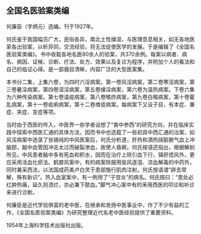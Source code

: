 ## 全国名医验案类编

何廉臣（字炳元）选编。刊于1927年。

何氏鉴于我国幅员广大，民俗各异，南北土性燥湿，与医理息息相关，如无各地医家各出验案，以析异同，交流经验，将无法促使医学的发展。于是编辑了《全国名医验案类编》。书中收载各地名医80余人的验案，共370余例。每案以病者、病名、病因、证候、诊断、疗法、处方、效果以及复诊为程序，并附加个人的看法和自己的临证心得。是一部眉目清晰，内容广泛的大型医案集。

本书分二集，上集六卷，为四时六淫病案。第一卷风淫病案，第二卷寒淫病案，第三卷暑淫病案，第四卷湿淫病案，第五卷燥淫病案，第六卷为温热病案。下卷六集为六种传染病案。第七卷温疫病案，第八卷喉痧病案，第九卷白喉病案，第十卷霍乱病案，第十一卷疫痢病案，第十二卷瘄疫病案。每病案下又设子目，有本症、兼症、夹症、变症等项。

当时由于西医的传入，中医界一些学者设想了“衷中参西”的研究方向，并在临床实践中探索中西医汇通的具体方法，因而书中也选载了一些初具中西汇通的治案，如风淫病案中选录了张锡纯的中风医案后，何氏分析道，肝热和酒热挟脏腑气血上冲脑部，脑中血管因冲击太过而破裂渗血，故使人昏厥。何氏按语还指出，根据解剖所见，中风患者脑中多有死血和积水，因而在治疗上除引血下行，镇肝熄风外，更应采用活血化瘀法。鹤膝风案中，有的病案除服用驱风逐湿、凉血解毒的中药外，同时兼采西法，以法国成药美卢白灵于患部施行肌肉注射。何氏按语谓“辟去常解，殊有新识”。热入血室案中，有一例用了“子宫炎”的病名。何氏按曰：“患处必红肿热痛，延久则溃烂，亦必兼下脓血。”脚气冲心案中有的釆用西医的叩诊和听诊来进行诊断。

何廉臣是近代学验俱富的老中医，在继承和发扬中医事业中，作了不少有益的工作，《全国名医验案类编》为研究整理近代名老中医经验提供了重要资料。

1954年上海科学技术出版社出版。

